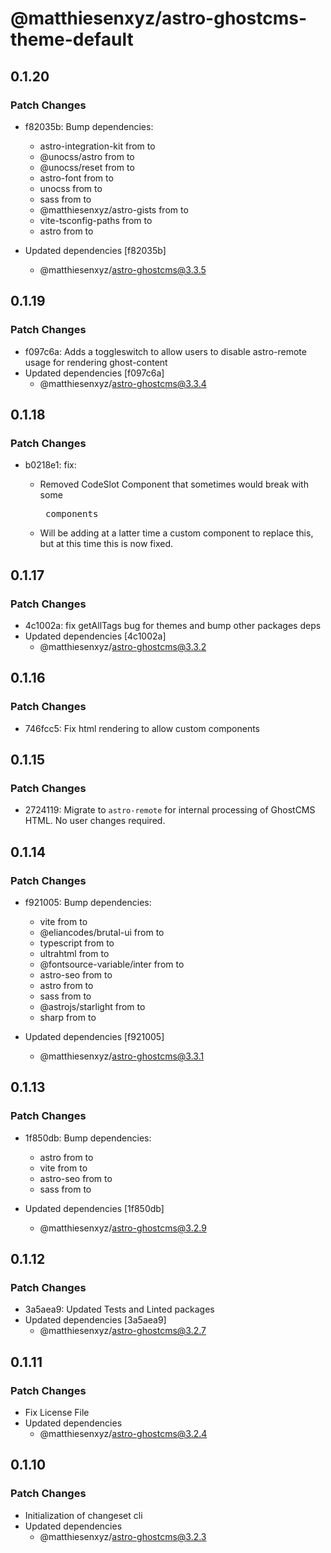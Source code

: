 # @matthiesenxyz/astro-ghostcms-theme-default

## 0.1.20

### Patch Changes

- f82035b: Bump dependencies:

  - astro-integration-kit from to
  - @unocss/astro from to
  - @unocss/reset from to
  - astro-font from to
  - unocss from to
  - sass from to
  - @matthiesenxyz/astro-gists from to
  - vite-tsconfig-paths from to
  - astro from to

- Updated dependencies [f82035b]
  - @matthiesenxyz/astro-ghostcms@3.3.5

## 0.1.19

### Patch Changes

- f097c6a: Adds a toggleswitch to allow users to disable astro-remote usage for rendering ghost-content
- Updated dependencies [f097c6a]
  - @matthiesenxyz/astro-ghostcms@3.3.4

## 0.1.18

### Patch Changes

- b0218e1: fix:

  - Removed CodeSlot Component that sometimes would break with some <pre> components
  - Will be adding at a latter time a custom component to replace this, but at this time this is now fixed.

## 0.1.17

### Patch Changes

- 4c1002a: fix getAllTags bug for themes and bump other packages deps
- Updated dependencies [4c1002a]
  - @matthiesenxyz/astro-ghostcms@3.3.2

## 0.1.16

### Patch Changes

- 746fcc5: Fix html rendering to allow custom components

## 0.1.15

### Patch Changes

- 2724119: Migrate to `astro-remote` for internal processing of GhostCMS HTML. No user changes required.

## 0.1.14

### Patch Changes

- f921005: Bump dependencies:

  - vite from to
  - @eliancodes/brutal-ui from to
  - typescript from to
  - ultrahtml from to
  - @fontsource-variable/inter from to
  - astro-seo from to
  - astro from to
  - sass from to
  - @astrojs/starlight from to
  - sharp from to

- Updated dependencies [f921005]
  - @matthiesenxyz/astro-ghostcms@3.3.1

## 0.1.13

### Patch Changes

- 1f850db: Bump dependencies:

  - astro from to
  - vite from to
  - astro-seo from to
  - sass from to

- Updated dependencies [1f850db]
  - @matthiesenxyz/astro-ghostcms@3.2.9

## 0.1.12

### Patch Changes

- 3a5aea9: Updated Tests and Linted packages
- Updated dependencies [3a5aea9]
  - @matthiesenxyz/astro-ghostcms@3.2.7

## 0.1.11

### Patch Changes

- Fix License File
- Updated dependencies
  - @matthiesenxyz/astro-ghostcms@3.2.4

## 0.1.10

### Patch Changes

- Initialization of changeset cli
- Updated dependencies
  - @matthiesenxyz/astro-ghostcms@3.2.3
